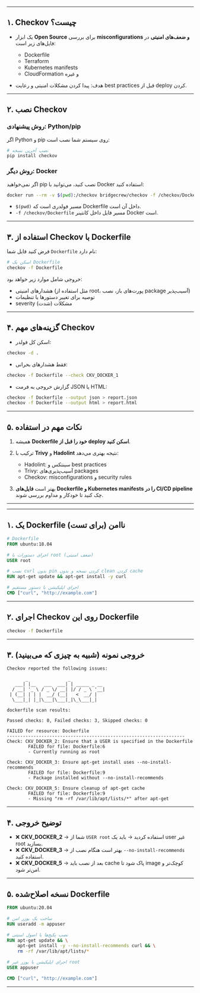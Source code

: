 

---

## ۱. Checkov چیست؟

* یک ابزار **Open Source** برای بررسی **misconfigurations و ضعف‌های امنیتی** در فایل‌های زیر است:

  * Dockerfile
  * Terraform
  * Kubernetes manifests
  * CloudFormation و غیره
* هدف: پیدا کردن مشکلات امنیتی و رعایت best practices قبل از deploy کردن.

---

## ۲. نصب Checkov

### روش پیشنهادی: Python/pip

اگر Python و pip روی سیستم شما نصب است:

```bash
# نصب آخرین نسخه
pip install checkov
```

### روش دیگر: Docker

اگر نمی‌خواهید pip نصب کنید، می‌توانید با Docker استفاده کنید:

```bash
docker run --rm -v $(pwd):/checkov bridgecrew/checkov -f /checkov/Dockerfile
```

* `$(pwd)` مسیر فولدری است که Dockerfile داخل آن است.
* `-f /checkov/Dockerfile` مسیر فایل داخل کانتینر Docker است.

---

## ۳. استفاده از Checkov با Dockerfile

فرض کنید فایل شما `Dockerfile` نام دارد:

```bash
# اسکن یک Dockerfile
checkov -f Dockerfile
```

خروجی شامل موارد زیر خواهد بود:

* هشدارهای امنیتی (مثل استفاده از root، پورت‌های باز، نصب package آسیب‌پذیر)
* توصیه برای تغییر دستورها یا تنظیمات
* severity (شدت) مشکلات

---

## ۴. گزینه‌های مهم Checkov

* اسکن کل فولدر:

```bash
checkov -d .
```

* فقط هشدارهای بحرانی:

```bash
checkov -f Dockerfile --check CKV_DOCKER_1
```

* گزارش خروجی به فرمت JSON یا HTML:

```bash
checkov -f Dockerfile --output json > report.json
checkov -f Dockerfile --output html > report.html
```

---

## ۵. نکات مهم در استفاده

1. همیشه **Dockerfile خود را قبل از deploy اسکن کنید**.
2. ترکیب با **Trivy** و **Hadolint** نتیجه بهتری می‌دهد:

   * Hadolint: سینتکس و best practices
   * Trivy: آسیب‌پذیری‌های packages
   * Checkov: misconfigurations و security rules
3. بهتر است **فایل‌های Dockerfile و Kubernetes manifests را در CI/CD pipeline** چک کنید تا خودکار و مداوم بررسی شوند.

---


---

## ۱. یک Dockerfile ناامن (برای تست)

```dockerfile
# Dockerfile
FROM ubuntu:18.04

# اجرای دستورات با root (ضعف امنیتی)
USER root

# نصب curl بدون pin کردن نسخه و بدون clean کردن cache
RUN apt-get update && apt-get install -y curl

# اجرای اپلیکیشن با دستور مستقیم
CMD ["curl", "http://example.com"]
```

---

## ۲. اجرای Checkov روی این Dockerfile

```bash
checkov -f Dockerfile
```

---

## ۳. خروجی نمونه (شبیه به چیزی که می‌بینید)

```
Checkov reported the following issues:

       _               _
   ___| |__   ___  ___| | _____ _ __
  / __| '_ \ / _ \/ __| |/ / _ \ '__|
 | (__| | | |  __/ (__|   <  __/ |
  \___|_| |_|\___|\___|_|\_\___|_|

dockerfile scan results:

Passed checks: 0, Failed checks: 3, Skipped checks: 0

FAILED for resource: Dockerfile
-------------------------------------------------------------------
Check: CKV_DOCKER_2: Ensure that a USER is specified in the Dockerfile
        FAILED for file: Dockerfile:6
        - Currently running as root

Check: CKV_DOCKER_3: Ensure apt-get install uses --no-install-recommends
        FAILED for file: Dockerfile:9
        - Package installed without --no-install-recommends

Check: CKV_DOCKER_5: Ensure cleanup of apt-get cache
        FAILED for file: Dockerfile:9
        - Missing "rm -rf /var/lib/apt/lists/*" after apt-get
```

---

## ۴. توضیح خروجی

* ❌ **CKV\_DOCKER\_2** → شما از `USER root` استفاده کردید → باید یک user غیر root بسازید.
* ❌ **CKV\_DOCKER\_3** → بهتر است هنگام نصب از `--no-install-recommends` استفاده کنید.
* ❌ **CKV\_DOCKER\_5** → بعد از نصب باید cache پاک شود تا image کوچک‌تر و امن‌تر شود.

---

## ۵. نسخه اصلاح‌شده Dockerfile

```dockerfile
FROM ubuntu:20.04

# ساخت یک یوزر امن
RUN useradd -m appuser

# نصب پکیج‌ها با اصول امنیتی
RUN apt-get update && \
    apt-get install -y --no-install-recommends curl && \
    rm -rf /var/lib/apt/lists/*

# اجرای اپلیکیشن با یوزر غیر root
USER appuser

CMD ["curl", "http://example.com"]
```


---


